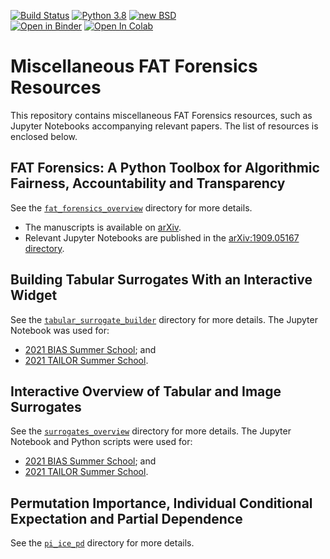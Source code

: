 [![Build Status](https://github.com/fat-forensics/resources/actions/workflows/test-notebooks.yml/badge.svg)](https://github.com/fat-forensics/resources/actions/workflows/test-notebooks.yml)
[![Python 3.8](https://img.shields.io/badge/python-3.8-blue.svg)](https://github.com/fat-forensics/resources)
[![new BSD](https://img.shields.io/github/license/fat-forensics/resources.svg)](https://github.com/fat-forensics/resources/blob/master/LICENCE)  
[![Open in Binder](https://mybinder.org/badge_logo.svg)](https://mybinder.org/v2/gh/fat-forensics/resources/master)
[![Open In Colab](https://colab.research.google.com/assets/colab-badge.svg)](https://colab.research.google.com/github/fat-forensics/resources/blob/master/)

# Miscellaneous FAT Forensics Resources #

This repository contains miscellaneous FAT Forensics resources, such as
Jupyter Notebooks accompanying relevant papers.
The list of resources is enclosed below.

## FAT Forensics: A Python Toolbox for Algorithmic Fairness, Accountability and Transparency ##

See the [`fat_forensics_overview`](./fat_forensics_overview/) directory for more details.

* The manuscripts is available on [arXiv][arXiv:1909.05167].
* Relevant Jupyter Notebooks are published in the [arXiv:1909.05167 directory][directory:1909.05167].

[arXiv:1909.05167]: https://arxiv.org/abs/1909.05167
[directory:1909.05167]: https://github.com/fat-forensics/resources/tree/master/fat_forensics_overview

## Building Tabular Surrogates With an Interactive Widget ##

See the [`tabular_surrogate_builder`](./tabular_surrogate_builder/) directory for more details.
The Jupyter Notebook was used for:

* [2021 BIAS Summer School][2021_bias-summer-school]; and
* [2021 TAILOR Summer School][2021_tailor-summer-school].

## Interactive Overview of Tabular and Image Surrogates ##

See the [`surrogates_overview`](./surrogates_overview/) directory for more details.
The Jupyter Notebook and Python scripts were used for:

* [2021 BIAS Summer School][2021_bias-summer-school]; and
* [2021 TAILOR Summer School][2021_tailor-summer-school].

[2021_tailor-summer-school]: https://events.fat-forensics.org/2021_tailor-summer-school/
[2021_bias-summer-school]: https://events.fat-forensics.org/2021_bias/

## Permutation Importance, Individual Conditional Expectation and Partial Dependence ##

See the [`pi_ice_pd`](./pi_ice_pd/) directory for more details.
